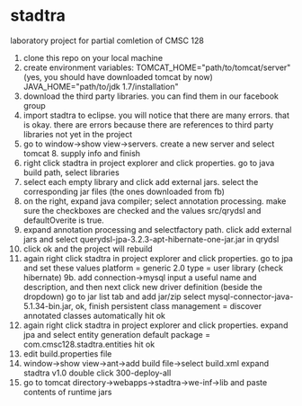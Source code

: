 # stadtra
laboratory project for partial comletion of CMSC 128

1. clone this repo on your local machine
2. create environment variables:
    TOMCAT_HOME="path/to/tomcat/server" (yes, you should have downloaded tomcat by now)
    JAVA_HOME="path/to/jdk 1.7/installation"
3. download the third party libraries. you can find them in our facebook group
4. import stadtra to eclipse. 
    you will notice that there are many errors. that is okay. 
    there are errors because there are references to third party libraries not yet in the project
5. go to window->show view->servers. create a new server and select tomcat 8. supply info and finish
6. right click stadtra in project explorer and click properties. go to java build path, select libraries
7. select each empty library and click add external jars. select the corresponding jar files (the ones downloaded from fb)
8. on the right, expand java compiler; select annotation processing. make sure the checkboxes are checked and 
    the values src/qrydsl and defaultOverite is true.
7. expand annotation processing and selectfactory path. click add external jars and 
    select querydsl-jpa-3.2.3-apt-hibernate-one-jar.jar in qrydsl
8. click ok and the project will rebuild
9. again right click stadtra in project explorer and click properties. go to jpa and set these values
    platform = generic 2.0
    type = user library (check hibernate)
    9b. add connection->mysql 
        input a useful name and description, and then next
        click new driver definition (beside the dropdown)
        go to jar list tab and add jar/zip
        select mysql-connector-java-5.1.34-bin.jar, ok, finish
    persistent class management = discover annotated classes automatically
    hit ok
10. again right click stadtra in project explorer and click properties. expand jpa and select entity generation
    default package = com.cmsc128.stadtra.entities
    hit ok
11. edit build.properties file
12. window->show view->ant->add build file->select build.xml
    expand stadtra v1.0
    double click 300-deploy-all
13. go to tomcat directory->webapps->stadtra->we-inf->lib and paste contents of runtime jars
